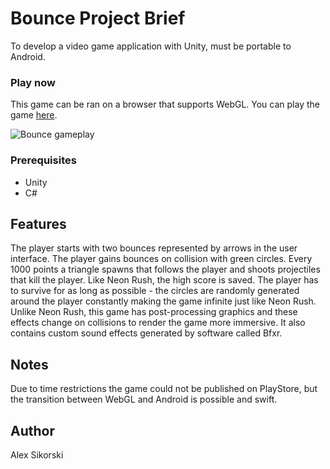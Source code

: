 # Bounce Project Brief
To develop a video game application with Unity, must be portable to Android.

### Play now
This game can be ran on a browser that supports WebGL. You can play the game [here](http://alexsikorski.net/bounce.html).

![Bounce gameplay](https://alexsikorski.net/img/dissertation/bounce-gameplay.jpg)

### Prerequisites
* Unity
* C#

## Features
The player starts with two bounces represented by arrows in the user interface. The player gains bounces on collision with green circles. Every 1000 points a triangle spawns that follows the player and shoots projectiles that kill the player.
Like Neon Rush, the high score is saved. The player has to survive for as long as possible - the circles are randomly generated around the player constantly making the game infinite just like Neon Rush.
Unlike Neon Rush, this game has post-processing graphics and these effects change on collisions to render the game more immersive. It also contains custom sound effects generated by software called Bfxr. 

## Notes
Due to time restrictions the game could not be published on PlayStore, but the transition between WebGL and Android is possible and swift.

## Author
Alex Sikorski
